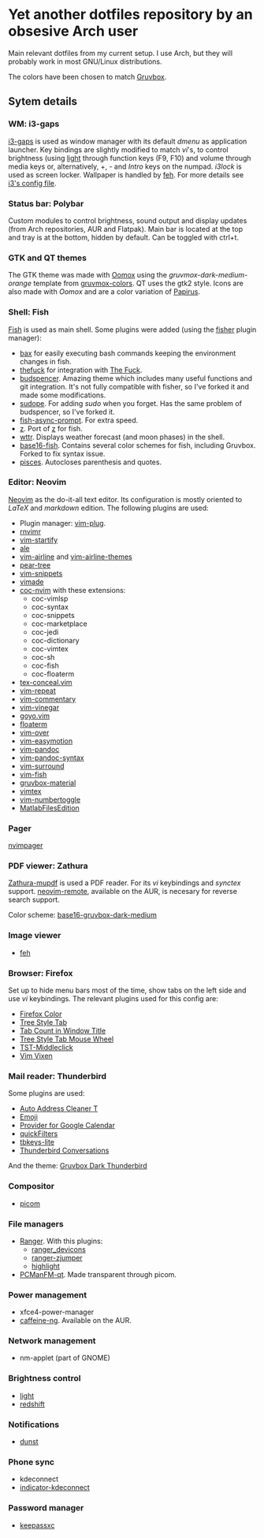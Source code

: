# Yet another dotfiles repository by an obsesive Arch user
Main relevant dotfiles from my current setup. I use Arch, but they will probably work in most GNU/Linux distributions.

The colors have been chosen to match [Gruvbox](https://github.com/morhetz/gruvbox).


## Sytem details

### WM: i3-gaps

[i3-gaps](https://github.com/Airblader/i3) is used as window manager with its default *dmenu* as application launcher. Key bindings are slightly modified to match *vi*'s, to control brightness (using [light](https://github.com/haikarainen/light) through function keys (F9, F10) and volume through media keys or, alternatively, +, - and *Intro* keys on the numpad. *i3lock* is used as screen locker. Wallpaper is handled by [feh](https://github.com/derf/feh). For more details see [i3's config file](https://github.com/ngmoviedo/dofiles/blob/master/.config/i3/config).

### Status bar: Polybar

Custom modules to control brightness, sound output and display updates (from Arch repositories, AUR and Flatpak). Main bar is located at the top and tray is at the bottom, hidden by default. Can be toggled with ctrl+t.

### GTK and QT themes

The GTK theme was made with [Oomox](https://github.com/themix-project/oomox) using the *gruvmox-dark-medium-orange* template from [gruvmox-colors](https://github.com/Yethiel/gruvmox-colors). QT uses the gtk2 style. Icons are also made with *Oomox* and are a color variation of [Papirus](https://github.com/PapirusDevelopmentTeam/papirus-icon-theme).

### Shell: Fish

[Fish](https://github.com/fish-shell/fish-shell) is used as main shell. Some plugins were added (using the [fisher](https://github.com/jorgebucaran/fisher) plugin manager):

- [bax](https://github.com/jorgebucaran/bax.fish) for easily executing bash commands keeping the environment changes in fish.
- [thefuck](https://github.com/oh-my-fish/plugin-thefuck) for integration with [The Fuck](https://github.com/nvbn/thefuck).
- [budspencer](https://github.com/ngmoviedo/theme-budspencer). Amazing theme which includes many useful functions and git integration. It's not fully compatible with fisher, so I've forked it and made some modifications.
- [sudope](https://github.com/ngmoviedo/plugin-sudope). For adding *sudo* when you forget. Has the same problem of budspencer, so I've forked it.
- [fish-async-prompt](https://github.com/acomagu/fish-async-prompt). For extra speed.
- [z](https://github.com/jethrokuan/z). Port of [z](https://github.com/rupa/z) for fish.
- [wttr](https://github.com/oh-my-fish/plugin-wttr). Displays weather forecast (and moon phases) in the shell.
- [base16-fish](https://github.com/ngmoviedo/base16-fish). Contains several color schemes for fish, including Gruvbox. Forked to fix syntax issue.
- [pisces](https://github.com/laughedelic/pisces). Autocloses parenthesis and quotes.

### Editor: Neovim

[Neovim](https://github.com/neovim/neovim) as the do-it-all text editor. Its configuration is mostly oriented to *LaTeX* and *markdown* edition. The following plugins are used:
- Plugin manager: [vim-plug](https://github.com/junegunn/vim-plug).
- [rnvimr](https://github.com/kevinhwang91/rnvimr)
- [vim-startify](https://github.com/mhinz/vim-startify)
- [ale](https://github.com/dense-analysis/ale)
- [vim-airline](https://github.com/vim-airline/vim-airline) and [vim-airline-themes](https://github.com/vim-airline/vim-airline-themes)
- [pear-tree](https://github.com/tmsvg/pear-tree)
- [vim-snippets](https://github.com/honza/vim-snippets)
- [vimade](https://github.com/TaDaa/vimade)
- [coc-nvim](https://github.com/neoclide/coc.nvim) with these extensions:
	- coc-vimlsp
	- coc-syntax
	- coc-snippets
	- coc-marketplace
	- coc-jedi
	- coc-dictionary
	- coc-vimtex
	- coc-sh
	- coc-fish
	- coc-floaterm
- [tex-conceal.vim](https://github.com/KeitaNakamura/tex-conceal.vim)
- [vim-repeat](https://github.com/tpope/vim-repeat)
- [vim-commentary](https://github.com/tpope/vim-commentary)
- [vim-vinegar](https://github.com/tpope/vim-vinegar)
- [goyo.vim](https://github.com/junegunn/goyo.vim)
- [floaterm](https://github.com/voldikss/vim-floaterm)
- [vim-over](https://github.com/osyo-manga/vim-over)
- [vim-easymotion](https://github.com/easymotion/vim-easymotion)
- [vim-pandoc](https://github.com/vim-pandoc/vim-pandoc)
- [vim-pandoc-syntax](https://github.com/vim-pandoc/vim-pandoc-syntax)
- [vim-surround](https://github.com/tpope/vim-surround)
- [vim-fish](https://github.com/dag/vim-fish)
- [gruvbox-material](https://github.com/sainnhe/gruvbox-material)
- [vimtex](https://github.com/lervag/vimtex)
- [vim-numbertoggle](https://github.com/jeffkreeftmeijer/vim-numbertoggle)
- [MatlabFilesEdition](https://github.com/vim-scripts/MatlabFilesEdition)

### Pager

[nvimpager](https://github.com/lucc/nvimpager)

### PDF viewer: Zathura

[Zathura-mupdf](https://github.com/pwmt/zathura-pdf-mupdf) is used a PDF reader. For its *vi* keybindings and *synctex* support. [neovim-remote](https://aur.archlinux.org/packages/neovim-remote/), available on the AUR, is necesary for reverse search support.

Color scheme: [base16-gruvbox-dark-medium](https://github.com/HaoZeke/base16-zathura/blob/master/build_schemes/base16-gruvbox-dark-medium.config)

### Image viewer

- [feh](https://github.com/derf/feh)

### Browser: Firefox

Set up to hide menu bars most of the time, show tabs on the left side and use *vi* keybindings. The relevant plugins used for this config are:

- [Firefox Color](https://addons.mozilla.org/en-US/firefox/addon/firefox-color/)
- [Tree Style Tab](https://addons.mozilla.org/en-US/firefox/addon/tree-style-tab/)
- [Tab Count in Window Title](https://addons.mozilla.org/es/firefox/addon/tab-count-in-window-title/)
- [Tree Style Tab Mouse Wheel](https://addons.mozilla.org/en-US/firefox/addon/tree-style-tab-mouse-wheel/)
- [TST-Middleclick](https://addons.mozilla.org/en-US/firefox/addon/tst-middleclick/)
- [Vim Vixen](https://addons.mozilla.org/en-US/firefox/addon/vim-vixen/)


### Mail reader: Thunderbird

Some plugins are used:

- [Auto Address Cleaner T](https://addons.thunderbird.net/en-US/thunderbird/addon/auto-address-cleaner-t/)
- [Emoji](https://addons.thunderbird.net/es/thunderbird/addon/emojiaddin/)
- [Provider for Google Calendar](https://addons.thunderbird.net/en-US/thunderbird/addon/provider-for-google-calendar/)
- [quickFilters](https://addons.thunderbird.net/en-US/thunderbird/addon/quickfilters/?src=userprofile)
- [tbkeys-lite](https://addons.thunderbird.net/en-US/thunderbird/addon/tbkeys-lite/?src=search)
- [Thunderbird Conversations](https://addons.thunderbird.net/en-US/thunderbird/addon/gmail-conversation-view/?src=userprofile)

And the theme: [Gruvbox Dark Thunderbird](https://addons.thunderbird.net/en-US/thunderbird/addon/gruvbox-dark-thunderbird/?src=userprofile)

### Compositor

- [picom](https://github.com/yshui/picom)

### File managers

- [Ranger](https://github.com/ranger/ranger). With this plugins:
	- [ranger_devicons](https://github.com/alexanderjeurissen/ranger_devicons)
	- [ranger-zjumper](https://github.com/ask1234560/ranger-zjumper)
	- [highlight](http://www.andre-simon.de/doku/highlight/en/highlight.php)
- [PCManFM-qt](https://github.com/lxqt/pcmanfm-qt). Made transparent through picom.


### Power management

- xfce4-power-manager
- [caffeine-ng](https://github.com/caffeine-ng/caffeine-ng). Available on the AUR.

### Network management

- nm-applet (part of GNOME)

### Brightness control

- [light](https://github.com/haikarainen/light)
- [redshift](https://github.com/jonls/redshift)

### Notifications

- [dunst](https://github.com/dunst-project/dunst)

### Phone sync

- kdeconnect
- [indicator-kdeconnect](https://github.com/Bajoja/indicator-kdeconnect)

### Password manager

- [keepassxc](https://keepassxc.org/)

